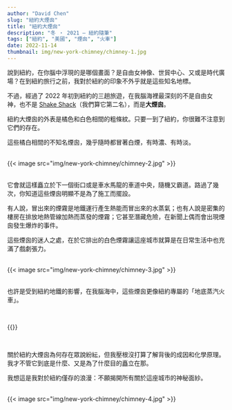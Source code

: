 ```yaml
---
author: "David Chen"
slug: "紐約大煙囪"
title: "紐約大煙囪"
description: "冬 ・ 2021 — 紐約隨筆"
tags: ["紐約", "美國", "煙囪", "火車"]
date: 2022-11-14
thumbnail: img/new-york-chimney/chimney-1.jpg
---
```


說到紐約，在你腦中浮現的是哪個畫面？是自由女神像、世貿中心、又或是時代廣場？在到紐約旅行之前，我對於紐約的印象不外乎就是這些知名地標。

不過，經過了 2022 年初到紐約的三趟旅遊，在我腦海裡最深刻的不是自由女神，也不是 [Shake Shack](https://davidchen.world/blog/%E6%9B%BC%E5%93%88%E9%A0%93%E6%83%85%E7%B7%A3-shake-shack/)（我們算它第二名），而是**大煙囪**。

紐約大煙囪的外表是橘色和白色相間的粗條紋。只要一到了紐約，你很難不注意到它們的存在。

這些橘白相間的不知名煙囪，幾乎隨時都冒著白煙，有時濃、有時淡。

<br>

<div class="col-sm-12 col-md-8 mx-auto">
{{< image src="img/new-york-chimney/chimney-2.jpg" >}}
</div>

<br>

它會就這樣矗立於下一個街口或是車水馬龍的車道中央，隨機又霸道。路過了幾次，你知道這些煙囪明顯不是為了施工而擺設。

有人說，冒出來的煙霧是地鐵運行產生熱能而冒出來的水蒸氣；也有人說是密集的樓房在排放地熱管線加熱而蒸發的煙霧；它甚至潛藏危險，在新聞上偶而會出現煙囪發生爆炸的事件。

這些煙囪的迷人之處，在於它排出的白色煙霧讓這座城市就算是在日常生活中也充滿了戲劇張力。

<br>

<div class="col-sm-12 col-md-8 mx-auto">
{{< image src="img/new-york-chimney/chimney-3.jpg" >}}
</div>


<br>

也許是受到紐約地鐵的影響，在我腦海中，這些煙囪更像紐約專屬的「地底蒸汽火車」。

<br>

{{<youtube id="T984zSkLTf0" class="video">}}

<br>


關於紐約大煙囪為何存在眾說紛紜，但我壓根沒打算了解背後的成因和化學原理。我才不管它到底是什麼、又是為了什麼目的矗立在那。

我想這是我對於紐約僅存的浪漫：不願揭開所有關於這座城市的神秘面紗。

<br>

<div class="col-sm-12 col-md-8 mx-auto">
{{< image src="img/new-york-chimney/chimney-4.jpg" >}}
</div>


<br>